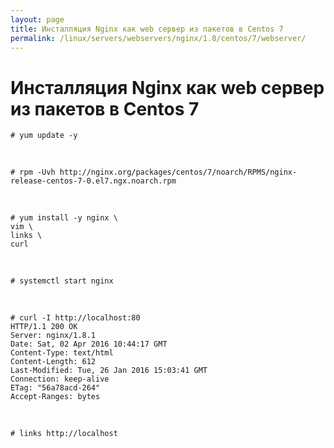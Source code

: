 ```yaml
---
layout: page
title: Инсталляция Nginx как web сервер из пакетов в Centos 7
permalink: /linux/servers/webservers/nginx/1.8/centos/7/webserver/
---
```



# Инсталляция Nginx как web сервер из пакетов в Centos 7


    # yum update -y

<br/>

    # rpm -Uvh http://nginx.org/packages/centos/7/noarch/RPMS/nginx-release-centos-7-0.el7.ngx.noarch.rpm

<br/>

    # yum install -y nginx \
    vim \
    links \
    curl

<br/>

    # systemctl start nginx

<br/>


    # curl -I http://localhost:80  
    HTTP/1.1 200 OK
    Server: nginx/1.8.1
    Date: Sat, 02 Apr 2016 10:44:17 GMT
    Content-Type: text/html
    Content-Length: 612
    Last-Modified: Tue, 26 Jan 2016 15:03:41 GMT
    Connection: keep-alive
    ETag: "56a78acd-264"
    Accept-Ranges: bytes


<br/>

    # links http://localhost
